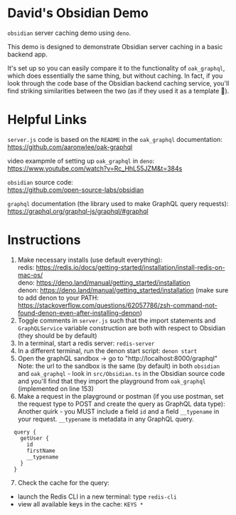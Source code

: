 # David's Obsidian Demo
`obsidian` server caching demo using `deno`. 

This demo is designed to demonstrate Obsidian server caching in a basic backend app. 

It's set up so you can easily compare it to the functionality of `oak_graphql`, which does essentially the same thing, but without caching. In fact, if you look through the code base of the Obsidian backend caching service, you'll find striking similarities between the two (as if they used it as a template 👀).

# Helpful Links

`server.js` code is based on the `README` in the `oak_graphql` documentation:<br />
https://github.com/aaronwlee/oak-graphql

video exampmle of setting up `oak_graphql` in `deno`:<br />
https://www.youtube.com/watch?v=Rc_HhL55JZM&t=384s

`obsidian` source code:<br />
https://github.com/open-source-labs/obsidian

`graphql` documentation (the library used to make GraphQL query requests):
https://graphql.org/graphql-js/graphql/#graphql

# Instructions
1. Make necessary installs (use default everything):<br />
  redis: https://redis.io/docs/getting-started/installation/install-redis-on-mac-os/<br />
  deno: https://deno.land/manual/getting_started/installation<br />
  denon: https://deno.land/manual/getting_started/installation (make sure to add denon to your PATH: https://stackoverflow.com/questions/62057786/zsh-command-not-found-denon-even-after-installing-denon)
2. Toggle comments in `server.js` such that the import statements and `GraphQLService` variable construction are both with respect to Obsidian (they should be by default)
3. In a terminal, start a redis server: `redis-server`
4. In a different terminal, run the denon start script: `denon start`
5. Open the graphQL sandbox -> go to "http://localhost:8000/graphql"<br />
    Note: the url to the sandbox is the same (by default) in both `obsidian` and `oak_graphql` - look in `src/Obsidian.ts` in the Obsidian source code and you'll find that they import the playground from `oak_graphql` (implemented on line 153)
6. Make a request in the playground or postman (if you use postman, set the request type to POST and create the query as GraphQL data type): <br />
  Another quirk - you MUST include a field `id` and a field `__typename` in your request. `__typename` is metadata in any GraphQL query.
  ```
    query {
      getUser {
        id
        firstName
        __typename
      }
    }
  ```
7. Check the cache for the query:
  * launch the Redis CLI in a new terminal: type `redis-cli`
  * view all available keys in the cache: `KEYS *`
  